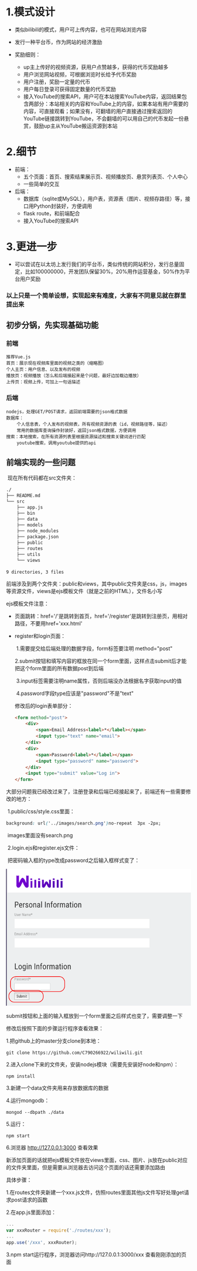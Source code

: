# 1.模式设计

* 类似bilibili的模式，用户可上传内容，也可在网站浏览内容

* 发行一种平台币，作为网站的经济激励
* 奖励细则：
  * up主上传好的视频资源，获用户点赞越多，获得的代币奖励越多
  * 用户浏览网站视频，可根据浏览时长给予代币奖励
  * 用户注册，奖励一定量的代币
  * 用户每日登录可获得固定数量的代币奖励
  * 接入YouTube的搜索API，用户可在本站搜索YouTube内容，返回结果包含两部分：本站相关的内容和YouTube上的内容，如果本站有用户需要的内容，可直接观看；如果没有，可翻墙的用户直接通过搜索返回的YouTube链接跳转到YouTube，不会翻墙的可以用自己的代币发起一份悬赏，鼓励up主从YouTube搬运资源到本站

# 2.细节

* 前端：
  * 五个页面：首页、搜索结果展示页、视频播放页、悬赏列表页、个人中心
  * 一些简单的交互
* 后端：
  * 数据库（sqlite或MySQL），用户表，资源表（图片、视频存路径）等，接口用Python封装好，方便调用
  * flask route，和前端配合
  * 接入YouTube的搜索API

# 3.更进一步

* 可以尝试在以太坊上发行我们的平台币，类似传统的网站积分，发行总量固定，比如100000000，开发团队保留30%，20%用作运营基金，50%作为平台用户奖励

### 以上只是一个简单设想，实现起来有难度，大家有不同意见就在群里提出来




## 初步分锅，先实现基础功能

### 前端
	推荐Vue.js
	首页：展示现在视频库里面的视频之类的（缩略图）
	个人主页：用户信息、以及发布的视频
	播放页：视频播放（怎么和后端接起来是个问题，最好边加载边播放）
	上传页：视频上传，可加上一句话描述

### 后端
	nodejs，处理GET/POST请求，返回前端需要的json格式数据
	数据库：
		个人信息表，个人发布的视频表，所有视频资源的表（id，视频路径等，描述）
		常用的数据库查询操作封装好，返回json格式数据，方便调用
	搜索：本地搜索，在所有资源列表里根据资源描述和搜索关键词进行匹配
		youtube搜索，调用youtube提供的api



## 前端实现的一些问题

​	现在所有代码都在src文件夹：

```
./
├── README.md
└── src
    ├── app.js
    ├── bin
    ├── data
    ├── models
    ├── node_modules
    ├── package.json
    ├── public
    ├── routes
    ├── utils
    └── views

9 directories, 3 files
```

前端涉及到两个文件夹：public和views，其中public文件夹是css，js，images等资源文件，views是ejs模板文件（就是之前的HTML），文件名小写

ejs模板文件注意：

* 页面跳转：href='/'是跳转到首页，href='/register'是跳转到注册页，用相对路径，不要用href='xxx.html'

* register和login页面：

  ​	1.需要提交给后端处理的数据字段，form标签要注明 method="post"

  ​	2.submit按钮和填写内容的框放在同一个form里面，这样点击submit后才能把这个form里面的所有数据post到后端

  ​	3.input标签需要注明name属性，否则后端没办法根据名字获取input的值

  ​	4.password字段type应该是"password"不是"text"

  修改后的login表单部分：

  ```html
  <form method="post">
      <div>
          <span>Email Address<label>*</label></span>
          <input type="text" name="email">
      </div>
      <div>
          <span>Password<label>*</label></span>
          <input type="password" name="password">
      </div>
      <input type="submit" value="Log in">
  </form>
  ```

大部分问题我已经改过来了，注册登录和后端已经接起来了，前端还有一些需要修改的地方：

​	1.public/css/style.css里面：

```css
background: url('../images/search.png')no-repeat  3px -2px;
```

​	images里面没有search.png

​	2.login.ejs和register.ejs文件：

​	把密码输入框的type改成password之后输入框样式变了：

![1](./1.png)

​	submit按钮和上面的输入框放到一个form里面之后样式也变了，需要调整一下



修改后按照下面的步骤运行程序查看效果：

1.把github上的master分支clone到本地：

```shell
git clone https://github.com/C790266922/wiliwili.git
```

2.进入clone下来的文件夹，安装nodejs模块（需要先安装好node和npm）：

```shell
npm install
```

3.新建一个data文件夹用来存放数据库的数据

4.运行mongodb：

```shell
mongod --dbpath ./data
```

5.运行：

```shell
npm start
```

6.浏览器 http://127.0.0.1:3000 查看效果



新添加页面的话就把ejs模板文件放在views里面，css、图片、js放在public对应的文件夹里面，但是需要从浏览器去访问这个页面的话还需要添加路由

具体步骤：

1.在routes文件夹新建一个xxx.js文件，仿照routes里面其他js文件写好处理get请求post请求的函数

2.在app.js里面添加：

```js
...
var xxxRouter = require('./routes/xxx');
...
app.use('/xxx', xxxRouter);
```

3.npm start运行程序，浏览器访问http://127.0.0.1:3000/xxx 查看刚刚添加的页面